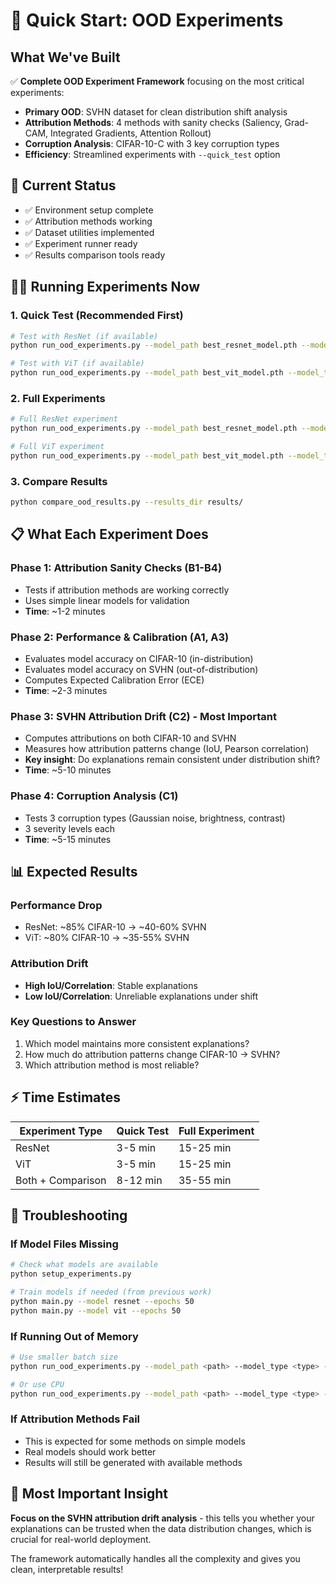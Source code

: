 # 🚀 Quick Start: OOD Experiments

## What We've Built

✅ **Complete OOD Experiment Framework** focusing on the most critical experiments:
- **Primary OOD**: SVHN dataset for clean distribution shift analysis
- **Attribution Methods**: 4 methods with sanity checks (Saliency, Grad-CAM, Integrated Gradients, Attention Rollout)
- **Corruption Analysis**: CIFAR-10-C with 3 key corruption types
- **Efficiency**: Streamlined experiments with `--quick_test` option

## 🎯 Current Status

- ✅ Environment setup complete
- ✅ Attribution methods working
- ✅ Dataset utilities implemented
- ✅ Experiment runner ready
- ✅ Results comparison tools ready

## 🏃‍♂️ Running Experiments Now

### 1. Quick Test (Recommended First)

```bash
# Test with ResNet (if available)
python run_ood_experiments.py --model_path best_resnet_model.pth --model_type resnet --quick_test --output_dir results/resnet_quick

# Test with ViT (if available)  
python run_ood_experiments.py --model_path best_vit_model.pth --model_type vit --quick_test --output_dir results/vit_quick
```

### 2. Full Experiments

```bash
# Full ResNet experiment
python run_ood_experiments.py --model_path best_resnet_model.pth --model_type resnet --output_dir results/resnet

# Full ViT experiment
python run_ood_experiments.py --model_path best_vit_model.pth --model_type vit --output_dir results/vit
```

### 3. Compare Results

```bash
python compare_ood_results.py --results_dir results/
```

## 📋 What Each Experiment Does

### Phase 1: Attribution Sanity Checks (B1-B4)
- Tests if attribution methods are working correctly
- Uses simple linear models for validation
- **Time**: ~1-2 minutes

### Phase 2: Performance & Calibration (A1, A3)
- Evaluates model accuracy on CIFAR-10 (in-distribution)
- Evaluates model accuracy on SVHN (out-of-distribution)
- Computes Expected Calibration Error (ECE)
- **Time**: ~2-3 minutes

### Phase 3: SVHN Attribution Drift (C2) - **Most Important**
- Computes attributions on both CIFAR-10 and SVHN
- Measures how attribution patterns change (IoU, Pearson correlation)
- **Key insight**: Do explanations remain consistent under distribution shift?
- **Time**: ~5-10 minutes

### Phase 4: Corruption Analysis (C1)
- Tests 3 corruption types (Gaussian noise, brightness, contrast)
- 3 severity levels each
- **Time**: ~5-15 minutes

## 📊 Expected Results

### Performance Drop
- ResNet: ~85% CIFAR-10 → ~40-60% SVHN
- ViT: ~80% CIFAR-10 → ~35-55% SVHN

### Attribution Drift
- **High IoU/Correlation**: Stable explanations
- **Low IoU/Correlation**: Unreliable explanations under shift

### Key Questions to Answer
1. Which model maintains more consistent explanations?
2. How much do attribution patterns change CIFAR-10 → SVHN?
3. Which attribution method is most reliable?

## ⚡ Time Estimates

| Experiment Type | Quick Test | Full Experiment |
|----------------|------------|-----------------|
| ResNet | 3-5 min | 15-25 min |
| ViT | 3-5 min | 15-25 min |
| Both + Comparison | 8-12 min | 35-55 min |

## 🔧 Troubleshooting

### If Model Files Missing
```bash
# Check what models are available
python setup_experiments.py

# Train models if needed (from previous work)
python main.py --model resnet --epochs 50
python main.py --model vit --epochs 50
```

### If Running Out of Memory
```bash
# Use smaller batch size
python run_ood_experiments.py --model_path <path> --model_type <type> --batch_size 16

# Or use CPU
python run_ood_experiments.py --model_path <path> --model_type <type> --device cpu
```

### If Attribution Methods Fail
- This is expected for some methods on simple models
- Real models should work better
- Results will still be generated with available methods

## 🎯 Most Important Insight

**Focus on the SVHN attribution drift analysis** - this tells you whether your explanations can be trusted when the data distribution changes, which is crucial for real-world deployment.

The framework automatically handles all the complexity and gives you clean, interpretable results! 